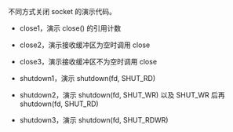 不同方式关闭 socket 的演示代码。

- close1，演示 close() 的引用计数
- close2，演示接收缓冲区为空时调用 close
- close3，演示接收缓冲区不为空时调用 close

- shutdown1，演示 shutdown(fd, SHUT_RD)
- shutdown2，演示 shutdown(fd, SHUT_WR) 以及 SHUT_WR 后再 shutdown(fd, SHUT_RD)
- shutdown3，演示 shutdown(fd, SHUT_RDWR)